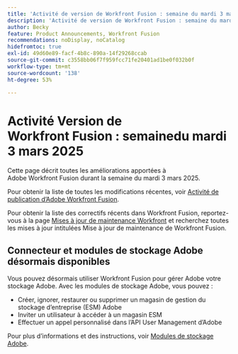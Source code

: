 ```yaml
---
title: 'Activité de version de Workfront Fusion : semaine du mardi 3 mars 2025'
description: 'Activité de version de Workfront Fusion : semaine du mardi 3 mars 2025'
author: Becky
feature: Product Announcements, Workfront Fusion
recommendations: noDisplay, noCatalog
hidefromtoc: true
exl-id: 49d60e89-facf-4b8c-890a-14f29268ccab
source-git-commit: c3558bb06f7f959fcc71fe20401ad1be0f032b0f
workflow-type: tm+mt
source-wordcount: '138'
ht-degree: 53%

---
```


# Activité Version de Workfront Fusion : semainedu mardi 3 mars 2025

Cette page décrit toutes les améliorations apportées à Adobe Workfront Fusion durant la semaine du mardi 3 mars 2025.

Pour obtenir la liste de toutes les modifications récentes, voir [Activité de publication d’Adobe Workfront Fusion](/help/workfront-fusion/fusion-product-releases/fusion-release-activity.md).

Pour obtenir la liste des correctifs récents dans Workfront Fusion, reportez-vous à la page [Mises à jour de maintenance Workfront](https://experienceleague.adobe.com/en/docs/workfront-known-issues/releases/current-updates) et recherchez toutes les mises à jour intitulées Mise à jour de maintenance de Workfront Fusion.

## Connecteur et modules de stockage Adobe désormais disponibles

Vous pouvez désormais utiliser Workfront Fusion pour gérer Adobe votre stockage Adobe. Avec les modules de stockage Adobe, vous pouvez :

* Créer, ignorer, restaurer ou supprimer un magasin de gestion du stockage d’entreprise (ESM) Adobe
* Inviter un utilisateur à accéder à un magasin ESM
* Effectuer un appel personnalisé dans l’API User Management d’Adobe

Pour plus d’informations et des instructions, voir [Modules de stockage Adobe](/help/workfront-fusion/references/apps-and-modules/adobe-connectors/adobe-storage-modules.md).
